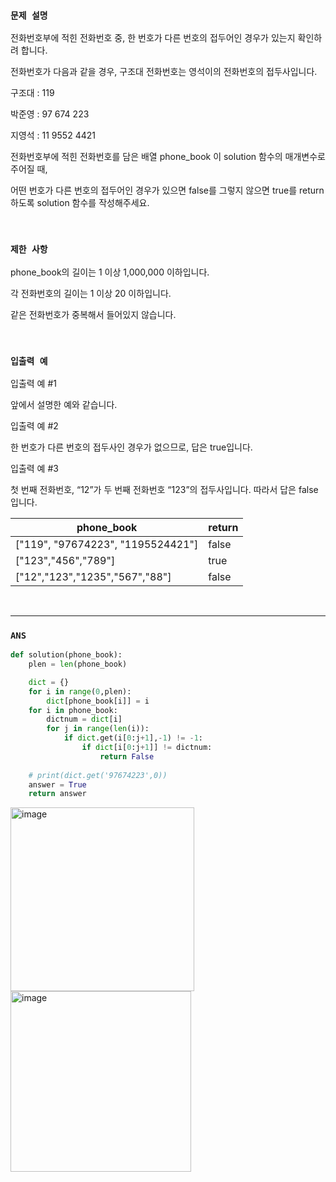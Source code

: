 ### `문제 설명`

전화번호부에 적힌 전화번호 중, 한 번호가 다른 번호의 접두어인 경우가 있는지 확인하려 합니다.

전화번호가 다음과 같을 경우, 구조대 전화번호는 영석이의 전화번호의 접두사입니다.

구조대 : 119

박준영 : 97 674 223

지영석 : 11 9552 4421

전화번호부에 적힌 전화번호를 담은 배열 phone_book 이 solution 함수의 매개변수로 주어질 때, 

어떤 번호가 다른 번호의 접두어인 경우가 있으면 false를 그렇지 않으면 true를 return 하도록 solution 함수를 작성해주세요.

<br/> 

### `제한 사항`

phone_book의 길이는 1 이상 1,000,000 이하입니다.

각 전화번호의 길이는 1 이상 20 이하입니다.

같은 전화번호가 중복해서 들어있지 않습니다.

<br/>

### `입출력 예`

입출력 예 #1

앞에서 설명한 예와 같습니다.


입출력 예 #2

한 번호가 다른 번호의 접두사인 경우가 없으므로, 답은 true입니다.

입출력 예 #3

첫 번째 전화번호, “12”가 두 번째 전화번호 “123”의 접두사입니다. 따라서 답은 false입니다.

|phone_book|return|
|---|---|
|["119", "97674223", "1195524421"]	|false|
|["123","456","789"]|true|
|["12","123","1235","567","88"]|false

<br/>

----

### `ANS`

```python
def solution(phone_book):
    plen = len(phone_book)

    dict = {}
    for i in range(0,plen):
        dict[phone_book[i]] = i
    for i in phone_book:
        dictnum = dict[i]
        for j in range(len(i)):
            if dict.get(i[0:j+1],-1) != -1:
                if dict[i[0:j+1]] != dictnum:
                    return False
                
    # print(dict.get('97674223',0))
    answer = True
    return answer


```

<img width="294" alt="image" src="https://user-images.githubusercontent.com/84978165/226494734-99fc7bee-784a-43da-b13c-b8ac0bc5fa15.png">


<img width="289" alt="image" src="https://user-images.githubusercontent.com/84978165/226494722-00907315-fab0-4972-8b47-a8cbab8fcd2f.png">
